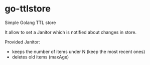 # go-ttlstore
Simple Golang TTL store

It allow to set a Janitor which is notified about changes in store.

Provided Janitor:
 - keeps the number of items under N (keep the most recent ones)
 - deletes old items (maxAge)
